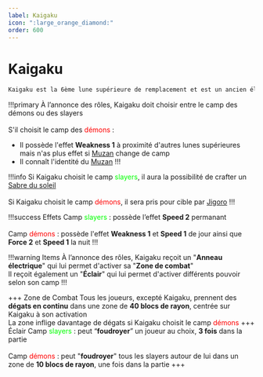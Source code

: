 ```yaml
---
label: Kaigaku
icon: ":large_orange_diamond:"
order: 600
---
```


# Kaigaku

```txt
Kaigaku est la 6ème lune supérieure de remplacement et est un ancien élève de Jigoro
```

!!!primary
À l’annonce des rôles, Kaigaku doit choisir entre le camp des démons ou des slayers <br>
<br>
S'il choisit le camp des <d style="color:red;">démons</d> : <br>
- Il possède l'effet **Weakness 1** à proximité d'autres lunes supérieures mais n'as plus effet si [Muzan](./muzan) change de camp <br>
- Il connaît l'identité du [Muzan](./muzan)
!!!

!!!info
Si Kaigaku choisit le camp <d style="color:lime;">slayers</d>, il aura la possibilité de crafter un [Sabre du soleil](../divers/sabre) <br>
<br>
Si Kaigaku choisit le camp <d style="color:red;">démons</d>, il sera pris pour cible par [Jigoro](../slayer/jigoro)
!!!

!!!success Effets
Camp <d style="color:lime;">slayers</d> : possède l’effet **Speed 2** permanant <br>
<br>
Camp <d style="color:red;">démons</d> : possède l'effet **Weakness 1** et **Speed 1** de jour ainsi que **Force 2** et **Speed 1** la nuit
!!!

!!!warning Items
À l’annonce des rôles, Kaigaku reçoit un "**Anneau électrique**" qui lui permet d'activer sa "**Zone de combat**" <br>
Il reçoit également un "**Éclair**" qui lui permet d'activer différents pouvoir selon son camp
!!!

+++ Zone de Combat
Tous les joueurs, excepté Kaigaku, prennent des **dégats en continu** dans une zone de **40 blocs de rayon**, centrée sur Kaigaku à son activation <br>
La zone inflige davantage de dégats si Kaigaku choisit le camp <d style="color:red;">démons</d>
+++ Éclair
Camp <d style="color:lime;">slayers</d> : peut “**foudroyer**” un joueur au choix, **3 fois** dans la partie <br>
<br>
Camp <d style="color:red;">démons</d> : peut "**foudroyer**" tous les slayers autour de lui dans un zone de **10 blocs de rayon**, une fois dans la partie
+++















